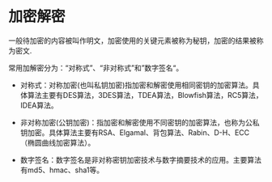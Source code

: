 # 加密解密
一般待加密的内容被叫作明文，加密使用的关键元素被称为秘钥，加密的结果被称为密文.

常用加解密分为：“对称式”、“非对称式”和”数字签名“。
- 对称式：对称加密(也叫私钥加密)指加密和解密使用相同密钥的加密算法。具体算法主要有DES算法，3DES算法，TDEA算法，Blowfish算法，RC5算法，IDEA算法。

- 非对称加密(公钥加密)：指加密和解密使用不同密钥的加密算法，也称为公私钥加密。具体算法主要有RSA、Elgamal、背包算法、Rabin、D-H、ECC（椭圆曲线加密算法）。

- 数字签名：数字签名是非对称密钥加密技术与数字摘要技术的应用。主要算法有md5、hmac、sha1等。





